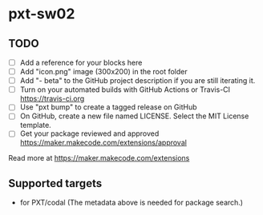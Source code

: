 # pxt-sw02



## TODO

- [ ] Add a reference for your blocks here
- [ ] Add "icon.png" image (300x200) in the root folder
- [ ] Add "- beta" to the GitHub project description if you are still iterating it.
- [ ] Turn on your automated builds with GitHub Actions or Travis-CI https://travis-ci.org
- [ ] Use "pxt bump" to create a tagged release on GitHub
- [ ] On GitHub, create a new file named LICENSE. Select the MIT License template.
- [ ] Get your package reviewed and approved https://maker.makecode.com/extensions/approval

Read more at https://maker.makecode.com/extensions

## Supported targets

* for PXT/codal
(The metadata above is needed for package search.)

